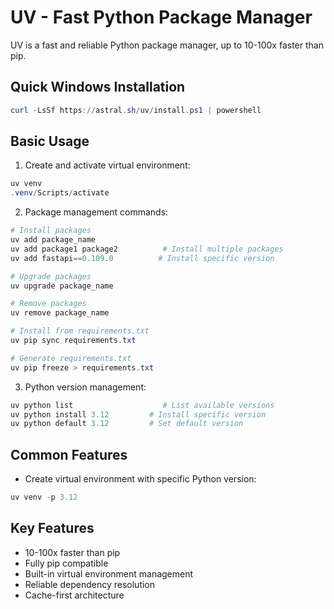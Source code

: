 # UV - Fast Python Package Manager

UV is a fast and reliable Python package manager, up to 10-100x faster than pip.

## Quick Windows Installation

```powershell
curl -LsSf https://astral.sh/uv/install.ps1 | powershell
```

## Basic Usage

1. Create and activate virtual environment:
```powershell
uv venv
.venv/Scripts/activate
```

2. Package management commands:
```powershell
# Install packages
uv add package_name
uv add package1 package2          # Install multiple packages
uv add fastapi==0.109.0          # Install specific version

# Upgrade packages
uv upgrade package_name

# Remove packages
uv remove package_name

# Install from requirements.txt
uv pip sync requirements.txt

# Generate requirements.txt
uv pip freeze > requirements.txt
```

3. Python version management:
```powershell
uv python list                    # List available versions
uv python install 3.12         # Install specific version
uv python default 3.12         # Set default version
```

## Common Features

- Create virtual environment with specific Python version:
```powershell
uv venv -p 3.12
```

## Key Features

- 10-100x faster than pip
- Fully pip compatible
- Built-in virtual environment management
- Reliable dependency resolution
- Cache-first architecture
